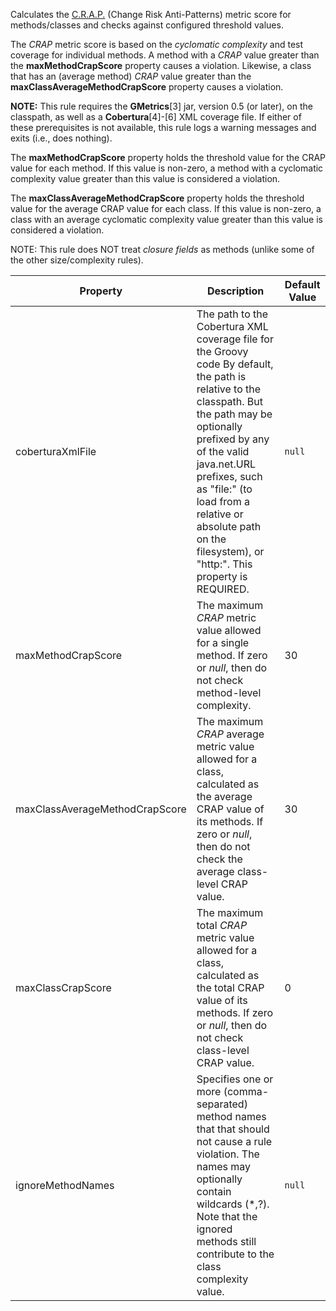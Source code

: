
Calculates the [C.R.A.P.](http://www.artima.com/weblogs/viewpost.jsp?thread=210575) (Change Risk Anti-Patterns)
metric score for methods/classes and checks against configured threshold values.

The *CRAP* metric score is based on the *cyclomatic complexity* and test coverage for individual methods.
A method with a *CRAP* value greater than the **maxMethodCrapScore** property causes a violation. Likewise,
a class that has an (average method) *CRAP* value greater than the **maxClassAverageMethodCrapScore**
property causes a violation.

**NOTE:** This rule requires the **GMetrics**[3] jar, version 0.5 (or later), on the classpath, as well as
a **Cobertura**[4]-[6] XML coverage file. If either of these prerequisites is not available, this rule
logs a warning messages and exits (i.e., does nothing).

The **maxMethodCrapScore** property holds the threshold value for the CRAP value for each method. If this
value is non-zero, a method with a cyclomatic complexity value greater than this value is considered a violation.

The **maxClassAverageMethodCrapScore** property holds the threshold value for the average CRAP value
for each class. If this value is non-zero, a class with an average cyclomatic complexity
value greater than this value is considered a violation.

NOTE: This rule does NOT treat *closure fields* as methods (unlike some of the other size/complexity rules).

| Property                    | Description            | Default Value    |
|-----------------------------|------------------------|------------------|
| coberturaXmlFile               | The path to the Cobertura XML coverage file for the Groovy code By default, the path is relative to the classpath. But the path may be optionally prefixed by any of the valid java.net.URL prefixes, such as "file:" (to load from a relative or absolute path on the filesystem), or "http:". This property is REQUIRED. | `null` |
| maxMethodCrapScore             | The maximum *CRAP* metric value allowed for a single method. If zero or *null*, then do not check method-level complexity.  | 30 |
| maxClassAverageMethodCrapScore | The maximum *CRAP* average metric value allowed for a class, calculated as the average CRAP value of its methods. If zero or *null*, then do not check the average class-level CRAP value.  | 30 |
| maxClassCrapScore              | The maximum total *CRAP* metric value allowed for a class, calculated as the total CRAP value of its methods. If zero or *null*, then do not check class-level CRAP value.      | 0 |
| ignoreMethodNames              | Specifies one or more (comma-separated) method names that that should not cause a rule violation. The names may optionally contain wildcards (*,?). Note that the ignored methods still contribute to the class complexity value. | `null` |
